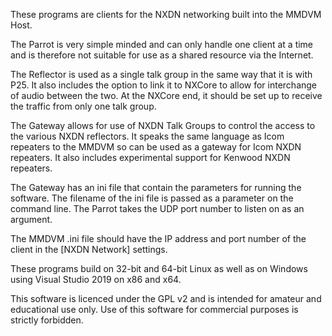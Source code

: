 These programs are clients for the NXDN networking built into the MMDVM Host.

The Parrot is very simple minded and can only handle one client at a time and
is therefore not suitable for use as a shared resource via the Internet.

The Reflector is used as a single talk group in the same way that it is with
P25. It also includes the option to link it to NXCore to allow for interchange
of audio between the two. At the NXCore end, it should be set up to receive the
traffic from only one talk group.

The Gateway allows for use of NXDN Talk Groups to control the access to the
various NXDN reflectors. It speaks the same language as Icom repeaters to the
MMDVM so can be used as a gateway for Icom NXDN repeaters. It also
includes experimental support for Kenwood NXDN repeaters.

The Gateway has an ini file that contain the parameters for running the
software. The filename of the ini file is passed as a parameter on the command
line. The Parrot takes the UDP port number to listen on as an argument.

The MMDVM .ini file should have the IP address and port number of the client in
the [NXDN Network] settings.

These programs build on 32-bit and 64-bit Linux as well as on Windows using
Visual Studio 2019 on x86 and x64.

This software is licenced under the GPL v2 and is intended for amateur and
educational use only. Use of this software for commercial purposes is strictly
forbidden.
